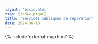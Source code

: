 ```yaml
---
layout: 'basic.html'
tags: [index-pages]
title: 'Services publiques de réparation'
date: 2024-06-10
---
```


<div style="
    width: 100%;
    height: 70vh;
    grid-column: span 8;
">
    {% include 'external-map.html' %}
</div>